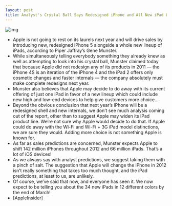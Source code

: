 ```yaml
---
layout: post
title: Analyst's Crystal Ball Says Redesigned iPhone and All New iPad Lineup to Come in 2012
---
```

![img](http://media.idownloadblog.com/wp-content/uploads/2011/12/apple-crystal-ball-e1324506655897.jpg)
* Apple is not going to rest on its laurels next year and will drive sales by introducing new, redesigned iPhone 5 alongside a whole new lineup of iPads, according to Piper Jaffray’s Gene Munster.
* While simultaneously telling everybody something they already knew as well as attempting to look into his crystal ball, Munster claimed today that because Apple did not redesign any of its products in 2011 — the iPhone 4S is an iteration of the iPhone 4 and the iPad 2 offers only cosmetic changes and faster internals — the company absolutely must make complete redesigns next year.
* Munster also believes that Apple may decide to do away with its current offering of just one iPad in favor of a new lineup which could include new high and low-end devices to help give customers more choice…
* Beyond the obvious conclusion that next year’s iPhone will be a redesigned shell and new internals, we don’t see much analysis coming out of the report, other than to suggest Apple may widen its iPad product line. We’re not sure why Apple would decide to do that. If Apple could do away with the Wi-Fi and Wi-Fi + 3G iPad model distinctions, we are sure they would. Adding more choice is not something Apple is known for.
* As far as sales predictions are concerned, Munster expects Apple to shift 142 million iPhones throughout 2012 and 66 million iPads. That’s a lot of iOS devices!
* As we always say with analyst predictions, we suggest taking them with a pinch of salt. The suggestion that Apple will change the iPhone in 2012 isn’t really something that takes too much thought, and the iPad predictions, at least to us, are unlikely.
* Of course, we’ve said that now, and everyone has seen it. We now expect to be telling you about the 34 new iPads in 12 different colors by the end of March!
* [AppleInsider]

